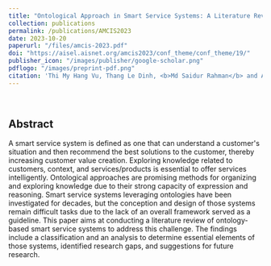 ```yaml
---
title: "Ontological Approach in Smart Service Systems: A Literature Review"
collection: publications
permalink: /publications/AMCIS2023
date: 2023-10-20
paperurl: "/files/amcis-2023.pdf"
doi: "https://aisel.aisnet.org/amcis2023/conf_theme/conf_theme/19/"
publisher_icon: "/images/publisher/google-scholar.png"
pdflogo: "/images/preprint-pdf.png"
citation: 'Thi My Hang Vu, Thang Le Dinh, <b>Md Saidur Rahman</b> and Annie Brasseur, &quot;Ontological Approach in Smart Service Systems: A Literature Review&quot;, <i>Americas Conference on Information Systems (<b>AMCIS</b>) 2023.'
---
```

<br>

## Abstract
A smart service system is defined as one that can understand a customer&apos;s situation and then recommend the best solutions to the customer, thereby increasing customer value creation. Exploring knowledge related to customers, context, and services/products is essential to offer services intelligently. Ontological approaches are promising methods for organizing and exploring knowledge due to their strong capacity of expression and reasoning. Smart service systems leveraging ontologies have been investigated for decades, but the conception and design of those systems remain difficult tasks due to the lack of an overall framework served as a guideline. This paper aims at conducting a literature review of ontology-based smart service systems to address this challenge. The findings include a classification and an analysis to determine essential elements of those systems, identified research gaps, and suggestions for future research.